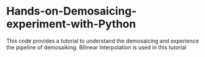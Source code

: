# Hands-on-Demosaicing-experiment-with-Python
This code provides a tutorial to understand the demosaicing and experience the pipeline of demosaiking. Bilinear Interpolation is used in this tutorial
